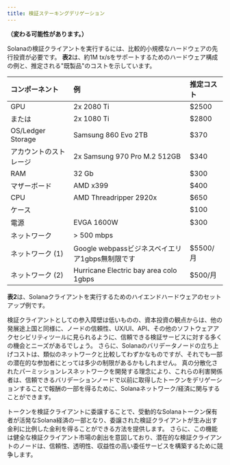 ```yaml
---
title: 検証ステーキングデリゲーション
---
```


**（変わる可能性があります。）**

Solanaの検証クライアントを実行するには、比較的小規模なハードウェアの先行投資が必要です。 **表2**は、約1M tx/sをサポートするためのハードウェア構成の例と、推定される"既製品"のコストを示しています。

| コンポーネント           | 例                                      | 推定コスト   |
|:----------------- |:-------------------------------------- |:------- |
| GPU               | 2x 2080 Ti                             | \$2500 |
| または               | 2x 1080 Ti                             | \$2800 |
| OS/Ledger Storage | Samsung 860 Evo 2TB                    | \$370  |
| アカウントのストレージ       | 2x Samsung 970 Pro M.2 512GB           | \$340  |
| RAM               | 32 Gb                                  | \$300  |
| マザーボード            | AMD x399                               | \$400  |
| CPU               | AMD Threadripper 2920x                 | \$650  |
| ケース               |                                        | \$100  |
| 電源                | EVGA 1600W                             | \$300  |
| ネットワーク            | &gt; 500 mbps                    |         |
| ネットワーク \(1\)    | Google webpassビジネスベイエリア1gbps無制限です      | $5500/月 |
| ネットワーク \(2\)    | Hurricane Electric bay area colo 1gbps | $500/月  |

**表2**は、Solanaクライアントを実行するためのハイエンドハードウェアのセットアップ例です。

検証クライアントとしての参入障壁は低いものの、資本投資の観点からは、他の発展途上国と同様に、ノードの信頼性、UX/UI、API、その他のソフトウェアアクセシビリティツールに見られるように、信頼できる検証サービスに対する多くの機会とニーズがあるでしょう。 さらに、Solanaのバリデータノードの立ち上げコストは、類似のネットワークと比較してわずかなものですが、それでも一部の潜在的な参加者にとっては多少の制限があるかもしれません。 真の分散化されたパーミッションレスネットワークを開発する理念により、これらの利害関係者は、信頼できるバリデーションノードで以前に取得したトークンをデリゲーションすることで報酬の一部を得るために、Solanaネットワーク/経済に関与することができます。

トークンを検証クライアントに委譲することで、受動的なSolanaトークン保有者が活発なSolana経済の一部となり、委譲された検証クライアントが生み出す金利に比例した金利を得ることができる方法を提供します。 さらに、この機能は健全な検証クライアント市場の創出を意図しており、潜在的な検証クライアントのノードは、信頼性、透明性、収益性の高い委任サービスを構築するために競争します。
